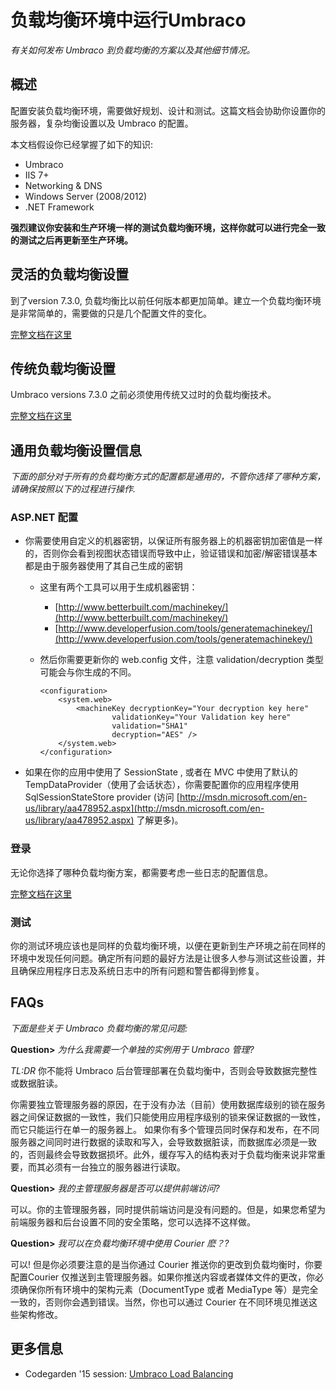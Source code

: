 # 负载均衡环境中运行Umbraco

_有关如何发布 Umbraco 到负载均衡的方案以及其他细节情况。_

## 概述

配置安装负载均衡环境，需要做好规划、设计和测试。这篇文档会协助你设置你的服务器，复杂均衡设置以及 Umbraco 的配置。

本文档假设你已经掌握了如下的知识:

* Umbraco
* IIS 7+
* Networking & DNS
* Windows Server (2008/2012)
* .NET Framework

__强烈建议你安装和生产环境一样的测试负载均衡环境，这样你就可以进行完全一致的测试之后再更新至生产环境。__

## 灵活的负载均衡设置

到了version 7.3.0, 负载均衡比以前任何版本都更加简单。建立一个负载均衡环境是非常简单的，需要做的只是几个配置文件的变化。

[完整文档在这里](flexible.md)  

## 传统负载均衡设置

Umbraco versions 7.3.0 之前必须使用传统又过时的负载均衡技术。

[完整文档在这里](traditional.md)  

## 通用负载均衡设置信息

_下面的部分对于所有的负载均衡方式的配置都是通用的，不管你选择了哪种方案，请确保按照以下的过程进行操作._

### ASP.NET 配置

* 你需要使用自定义的机器密钥，以保证所有服务器上的机器密钥加密值是一样的，否则你会看到视图状态错误而导致中止，验证错误和加密/解密错误基本都是由于服务器使用了其自己生成的密钥
	* 这里有两个工具可以用于生成机器密钥：
		* 	[http://www.betterbuilt.com/machinekey/](http://www.betterbuilt.com/machinekey/)
		* 	[http://www.developerfusion.com/tools/generatemachinekey/](http://www.developerfusion.com/tools/generatemachinekey/)
	* 	然后你需要更新你的 web.config 文件，注意  validation/decryption 类型可能会与你生成的不同。

			<configuration>
				<system.web>
					<machineKey decryptionKey="Your decryption key here" 
							validationKey="Your Validation key here" 
							validation="SHA1" 
							decryption="AES" />
				</system.web>
			</configuration>
			
* 如果在你的应用中使用了 SessionState , 或者在 MVC 中使用了默认的TempDataProvider（使用了会话状态），你需要配置你的应用程序使用 SqlSessionStateStore provider (访问 [http://msdn.microsoft.com/en-us/library/aa478952.aspx](http://msdn.microsoft.com/en-us/library/aa478952.aspx) 了解更多)。

### 登录

无论你选择了哪种负载均衡方案，都需要考虑一些日志的配置信息。

[完整文档在这里](logging.md)

### 测试

你的测试环境应该也是同样的负载均衡环境，以便在更新到生产环境之前在同样的环境中发现任何问题。确定所有问题的最好方法是让很多人参与测试这些设置，并且确保应用程序日志及系统日志中的所有问题和警告都得到修复。

## FAQs

_下面是些关于 Umbraco 负载均衡的常见问题:_

__Question>__ _为什么我需要一个单独的实例用于 Umbraco 管理?_
	
_TL:DR_ 你不能将 Umbraco 后台管理部署在负载均衡中，否则会导致数据完整性或数据脏读。

你需要独立管理服务器的原因，在于没有办法（目前）使用数据库级别的锁在服务器之间保证数据的一致性，我们只能使用应用程序级别的锁来保证数据的一致性，而它只能运行在单一的服务器上。
如果你有多个管理员同时保存和发布，在不同服务器之间同时进行数据的读取和写入，会导致数据脏读，而数据库必须是一致的，否则最终会导致数据损坏。此外，缓存写入的结构表对于负载均衡来说非常重要，而其必须有一台独立的服务器进行读取。

__Question>__ _我的主管理服务器是否可以提供前端访问?_

可以。你的主管理服务器，同时提供前端访问是没有问题的。但是，如果您希望为前端服务器和后台设置不同的安全策略，您可以选择不这样做。

__Question>__ _我可以在负载均衡环境中使用 Courier 麽？?_

可以! 但是你必须要注意的是当你通过 Courier 推送你的更改到负载均衡时，你要配置Courier 仅推送到主管理服务器。如果你推送内容或者媒体文件的更改，你必须确保你所有环境中的架构元素（DocumentType 或者 MediaType 等）是完全一致的，否则你会遇到错误。当然，你也可以通过 Courier 在不同环境见推送这些架构修改。

## 更多信息
- Codegarden '15 session: [Umbraco Load Balancing](https://vimeo.com/132815038)
